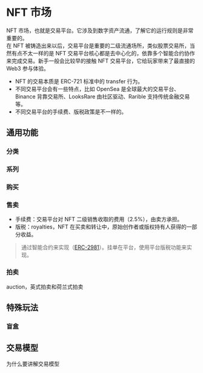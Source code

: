 # NFT 市场
NFT 市场，也就是交易平台。它涉及到数字资产流通，了解它的运行规则是非常重要的。<br>
在 NFT 被铸造出来以后，交易平台是重要的二级流通场所，类似股票交易所，当然有点不太一样的是 NFT 交易平台核心都是去中心化的，依靠多个智能合约协作来完成交易。新手一般会比较早的接触 NFT 交易平台，它给玩家带来了最直接的 Web3 参与体验。
- NFT 的交易本质是 ERC-721 标准中的 transfer 行为。
- 不同交易平台会有一些特点，比如 OpenSea 是全球最大的交易平台、Binance 背靠交易所、LooksRare 由社区驱动、Rarible 支持传统金融交易等。
- 不同交易平台的手续费、版税政策是不一样的。

## 通用功能
### 分类
### 系列
### 购买
### 售卖
- 手续费：交易平台对 NFT 二级销售收取的费用（2.5%），由卖方承担。
- 版税：royalties，NFT 在买卖和转让中，原始创作者或版权持有人获得的一部分收益。
> 通过智能合约来实现（[ERC-2981](https://eips.ethereum.org/EIPS/eip-2981)）。挂单在平台，使用平台版税功能来实现。
### 拍卖
auction，英式拍卖和荷兰式拍卖

## 特殊玩法

### 盲盒

## 交易模型
为什么要讲解交易模型

